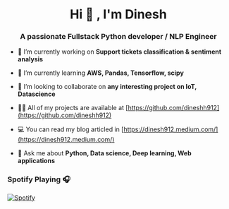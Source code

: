 
<h1 align="center">Hi 👋 , I'm Dinesh</h1>
<h3 align="center">A passionate Fullstack Python developer / NLP Engineer </h3>


- 🔭 I’m currently working on **Support tickets classification & sentiment analysis**

- 🌱 I’m currently learning **AWS, Pandas, Tensorflow, scipy**

- 👯 I’m looking to collaborate on **any interesting project on IoT, Datascience**

- 👨‍💻 All of my projects are available at [https://github.com/dineshh912](https://github.com/dineshh912)

- 💻 You can read my blog articled in [https://dinesh912.medium.com/](https://dinesh912.medium.com/)

- 💬 Ask me about **Python, Data science, Deep learning, Web applications**


### Spotify Playing 🎧

[![Spotify](https://now-playing-sepia.vercel.app/api/spotify)](https://open.spotify.com/user/dinesh.hicet)
